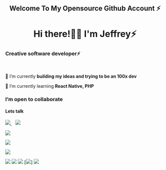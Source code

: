 <h2 align="center">Welcome To My Opensource Github Account ⚡<h2>
  <p align="center">
  <h1 align='center'>Hi there!👋🏾 I'm Jeffrey⚡</h1> 
  </p>

<h3 align="left">Creative software developer⚡</h3>

<br/>

<div align="left">
 
 🔭 I’m currently **building my ideas and trying to be an 100x dev**
 
 🌱 I’m currently learning **React Native, PHP**

<h3> I’m open to collaborate</h3>
  
  <h4>Lets talk</h4>
  <a href="https://wa.me/2347035873185?text=Hello+Jeffrey" target="_blank " align = "right">
  <img src="https://img.shields.io/badge/WHATSAPP-%2325D366.svg?&style=for-the-badge&logo=whatsapp&logoColor=white" />
</a>&nbsp;&nbsp;
<a href="mailto:agabaenwerejeffrey@gmail.com" target="_blank">
  <img src="https://img.shields.io/badge/email me-%23D14836.svg?&style=for-the-badge&logo=gmail&logoColor=white" />
</a>
 <p align = "left">
  <img src = "https://github-readme-stats.vercel.app/api?username=Jeffreyxdev&show_icons=true&theme=tokyonight&line_height=25">
  </p>
  <p align = "left">
  <img src = "https://github-readme-stats.vercel.app/api/top-langs/?username=Jeffreyxdev&langs_count=6&layout=compact">
  </p>
  <p align="left">
   <img src = "http://github-readme-streak-stats.herokuapp.com?user=Jeffreyxdev&theme=blueberry&date_format=M%20j%5B%2C%20Y%5D">
</p>

[<img src="https://img.shields.io/badge/twitter-%231DA1F2.svg?&style=for-the-badge&logo=twitter&logoColor=white">](https://x.com/gabson0x/)
[<img src="https://img.shields.io/badge/linkedin-%230077B5.svg?&style=for-the-badge&logo=linkedin&logoColor=white">](https://www.linkedin.com/in/jeffrey-agabaenwere/)
[<img src="https://img.shields.io/badge/instagram-%23E4405F.svg?&style=for-the-badge&logo=instagram&logoColor=white">](https://www.instagram.com/tlc_jeffrey/)
[<img src="https://img.shields.io/badge/facebook-%231877F2.svg?&style=for-the-badge&logo=facebook&logoColor=white">]
[<img src="https://img.shields.io/badge/Portfolio-%23000000.svg?&style=for-the-badge">](https://jeffrey-agabaenwere.vercel.app/)


<!---
Jeffreyxdev/Jeffreyxdev is a fantastic repository because its `README.md` (this file) appears on your GitHub profile.

--->
